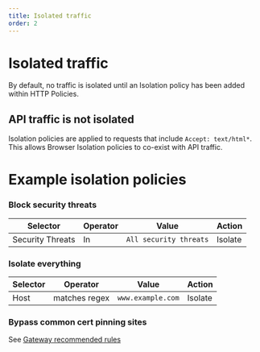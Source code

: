 ```yaml
---
title: Isolated traffic
order: 2
---
```


# Isolated traffic

By default, no traffic is isolated until an Isolation policy has been added within HTTP Policies.

## API traffic is not isolated

Isolation policies are applied to requests that include `Accept: text/html*`. This allows Browser Isolation policies to co-exist with API traffic.

# Example isolation policies

### Block security threats

| Selector         | Operator | Value                  | Action  |
| ---------------- | -------- | ---------------------- | ------- |
| Security Threats | In       | `All security threats` | Isolate |

### Isolate everything

| Selector | Operator      | Value             | Action  |
| -------- | ------------- | ----------------- | ------- |
| Host     | matches regex | `www.example.com` | Isolate |

### Bypass common cert pinning sites

See [Gateway recommended rules](https://developers.cloudflare.com/gateway/connecting-to-gateway/Troubleshooting#im-using-a-common-application-and-it-seems-unable-to-connect-when-i-inspect-http-traffic-or-presents-an-untrusted-certificate-error)
